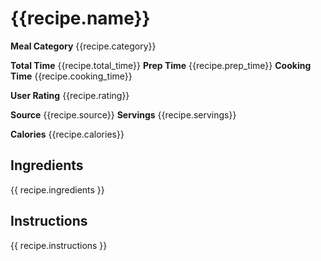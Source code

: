 # {{recipe.name}}

**Meal Category** {{recipe.category}}

**Total Time** {{recipe.total_time}}
**Prep Time** {{recipe.prep_time}}
**Cooking Time** {{recipe.cooking_time}}

**User Rating** {{recipe.rating}}

**Source** {{recipe.source}}
**Servings** {{recipe.servings}}

**Calories** {{recipe.calories}}

## Ingredients

{{ recipe.ingredients }}

## Instructions

{{ recipe.instructions }}
